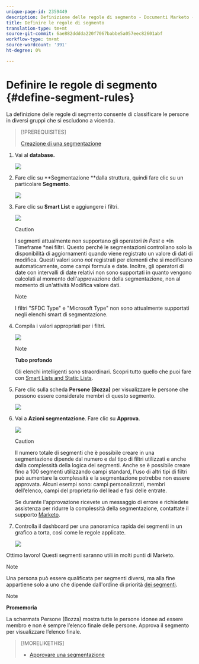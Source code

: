 ```yaml
---
unique-page-id: 2359449
description: Definizione delle regole di segmento - Documenti Marketo - Documentazione prodotto
title: Definire le regole di segmento
translation-type: tm+mt
source-git-commit: 6ae882dddda220f7067babbe5a057eec82601abf
workflow-type: tm+mt
source-wordcount: '391'
ht-degree: 0%

---
```



# Definire le regole di segmento {#define-segment-rules}

La definizione delle regole di segmento consente di classificare le persone in diversi gruppi che si escludono a vicenda.

>[!PREREQUISITES]
>
>[Creazione di una segmentazione](create-a-segmentation.md)

1. Vai al **database.**

   ![](assets/image2017-3-28-14-3a7-3a42.png)

1. Fare clic su **Segmentazione **dalla struttura, quindi fare clic su un particolare **Segmento**.

   ![](assets/image2017-3-28-14-3a11-3a15.png)

1. Fare clic su **Smart List** e aggiungere i filtri.

   ![](assets/image2017-3-28-14-3a18-3a19.png)

   >[!CAUTION]
   >
   >I segmenti attualmente non supportano gli operatori *In Past* e *In Timeframe *nei filtri. Questo perché le segmentazioni controllano solo la disponibilità di aggiornamenti quando viene registrato un valore di dati di modifica. Questi valori sono *not* registrati per elementi che si modificano automaticamente, come campi formula e date. Inoltre, gli operatori di date con intervalli di date relativi non sono supportati in quanto vengono calcolati al momento dell&#39;approvazione della segmentazione, non al momento di un&#39;attività Modifica valore dati.

   >[!NOTE]
   >
   >I filtri &quot;SFDC Type&quot; e &quot;Microsoft Type&quot; non sono attualmente supportati negli elenchi smart di segmentazione.

1. Compila i valori appropriati per i filtri.

   ![](assets/image2017-3-28-14-3a18-3a33.png)

   >[!NOTE]
   >
   >**Tubo profondo**
   >
   >
   >Gli elenchi intelligenti sono straordinari. Scopri tutto quello che puoi fare con [Smart Lists and Static Lists](https://docs.marketo.com/display/docs/smart+lists+and+static+lists).

1. Fare clic sulla scheda **Persone (Bozza)** per visualizzare le persone che possono essere considerate membri di questo segmento.

   ![](assets/image2017-3-28-14-3a20-3a15.png)

1. Vai a **Azioni segmentazione**. Fare clic su **Approva**.

   ![](assets/image2014-9-15-11-3a36-3a7.png)

   >[!CAUTION]
   >
   >Il numero totale di segmenti che è possibile creare in una segmentazione dipende dal numero e dal tipo di filtri utilizzati e anche dalla complessità della logica dei segmenti. Anche se è possibile creare fino a 100 segmenti utilizzando campi standard, l&#39;uso di altri tipi di filtri può aumentare la complessità e la segmentazione potrebbe non essere approvata. Alcuni esempi sono: campi personalizzati, membri dell’elenco, campi del proprietario del lead e fasi delle entrate.
   >
   >
   >Se durante l&#39;approvazione ricevete un messaggio di errore e richiedete assistenza per ridurre la complessità della segmentazione, contattate il supporto [Marketo](https://nation.marketo.com/t5/Support/ct-p/Support).

1. Controlla il dashboard per una panoramica rapida dei segmenti in un grafico a torta, così come le regole applicate.

   ![](assets/image2014-9-15-11-3a36-3a19.png)

Ottimo lavoro! Questi segmenti saranno utili in molti punti di Marketo.

>[!NOTE]
>
>Una persona può essere qualificata per segmenti diversi, ma alla fine appartiene solo a uno che dipende dall&#39;ordine di priorità [dei segmenti](segmentation-order-priority.md).

>[!NOTE]
>
>**Promemoria**
>
>La schermata Persone (Bozza) mostra tutte le persone idonee ad essere membro e non è sempre l’elenco finale delle persone. Approva il segmento per visualizzare l’elenco finale.

>[!MORELIKETHIS]
>
>* [Approvare una segmentazione](approve-a-segmentation.md)

>




